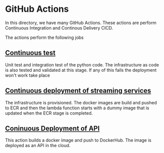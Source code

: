 # GitHub Actions

In this directory, we have many GitHub Actions. These actions are perform Continuous Integration and Continous Delivery CICD.

The actions perform the following jobs

## [Continuous test](ci-tests.yml)

Unit test and integration test of the python code. The infrastructure as code is also tested and validated at this stage. If any of this fails the deployment won't work take place

## [Continuous deployment of streaming services](cd-deploy.yml)

The infrastructure is provisioned. The docker images are build and pushed to ECR and then the lambda function starts with a dummy image that is updated when the ECR stage is completed.

## [Coninuous Deployment of API](fly.yml)

This action builds a docker image and push to DockerHub. The image is deployed as an API in the cloud.